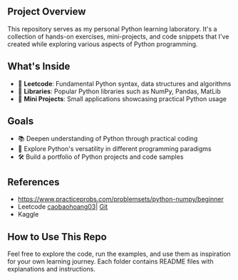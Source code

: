 ## Project Overview
This repository serves as my personal Python learning laboratory. It's a collection of hands-on exercises, mini-projects, and code snippets that I've created while exploring various aspects of Python programming.

## What's Inside
- 📁 **Leetcode**: Fundamental Python syntax, data structures and algorithms
- 📁 **Libraries**: Popular Python libraries such as NumPy, Pandas, MatLib
- 📁 **Mini Projects**: Small applications showcasing practical Python usage

## Goals
- 📚 Deepen understanding of Python through practical coding
- 🧠 Explore Python's versatility in different programming paradigms
- 🛠️ Build a portfolio of Python projects and code samples

## References
- https://www.practiceprobs.com/problemsets/python-numpy/beginner
- Leetcode [caobaohoang03](https://leetcode.com/u/caobaohoang03/)| [Git](https://github.com/hoangcaobao/LeetCode)
- Kaggle

## How to Use This Repo
Feel free to explore the code, run the examples, and use them as inspiration for your own learning journey. Each folder contains README files with explanations and instructions.
